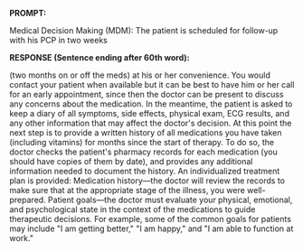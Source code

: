 **PROMPT:**

Medical Decision Making (MDM): The patient is scheduled for follow-up with his PCP in two weeks

**RESPONSE (Sentence ending after 60th word):**

(two months on or off the meds) at his or her convenience. You would contact your patient when available but it can be best to have him or her call for an early appointment, since then the doctor can be present to discuss any concerns about the medication.  In the meantime, the patient is asked to keep a diary of all symptoms, side effects, physical exam, ECG results, and any other information that may affect the doctor's decision.  At this point the next step is to provide a written history of all medications you have taken (including vitamins) for months since the start of therapy. To do so, the doctor checks the patient's pharmacy records for each medication (you should have copies of them by date), and provides any additional information needed to document the history.  An individualized treatment plan is provided:  Medication history—the doctor will review the records to make sure that at the appropriate stage of the illness, you were well-prepared.  Patient goals—the doctor must evaluate your physical, emotional, and psychological state in the context of the medications to guide therapeutic decisions. For example, some of the common goals for patients may include "I am getting better," "I am happy," and "I am able to function at work." 
